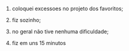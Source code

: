 1. coloquei excessoes no projeto dos favoritos;

2. fiz sozinho;

3. no geral não tive nenhuma dificuldade;

4. fiz em uns 15 minutos
